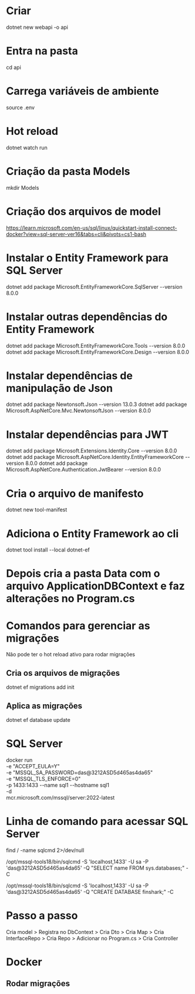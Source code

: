# Criar
dotnet new webapi -o api

# Entra na pasta
cd api

# Carrega variáveis de ambiente
source .env

# Hot reload
dotnet watch run

# Criação da pasta Models
mkdir Models

# Criação dos arquivos de model

https://learn.microsoft.com/en-us/sql/linux/quickstart-install-connect-docker?view=sql-server-ver16&tabs=cli&pivots=cs1-bash

# Instalar o Entity Framework para SQL Server
dotnet add package Microsoft.EntityFrameworkCore.SqlServer --version 8.0.0

# Instalar outras dependências do Entity Framework
dotnet add package Microsoft.EntityFrameworkCore.Tools --version 8.0.0
dotnet add package Microsoft.EntityFrameworkCore.Design --version 8.0.0

# Instalar dependências de manipulação de Json
dotnet add package Newtonsoft.Json --version 13.0.3
dotnet add package Microsoft.AspNetCore.Mvc.NewtonsoftJson --version 8.0.0

# Instalar dependências para JWT
dotnet add package Microsoft.Extensions.Identity.Core --version 8.0.0
dotnet add package Microsoft.AspNetCore.Identity.EntityFrameworkCore --version 8.0.0
dotnet add package Microsoft.AspNetCore.Authentication.JwtBearer --version 8.0.0

# Cria o arquivo de manifesto
dotnet new tool-manifest

# Adiciona o Entity Framework ao cli
dotnet tool install --local dotnet-ef

# Depois cria a pasta Data com o arquivo ApplicationDBContext e faz alterações no Program.cs

# Comandos para gerenciar as migrações
Não pode ter o hot reload ativo para rodar migrações

## Cria os arquivos de migrações
dotnet ef migrations add init

## Aplica as migrações
dotnet ef database update

# SQL Server
docker run \
   -e "ACCEPT_EULA=Y" \
   -e "MSSQL_SA_PASSWORD=das@3212ASD5d465as4da65" \
   -e "MSSQL_TLS_ENFORCE=0" \
   -p 1433:1433 --name sql1 --hostname sql1 \
   -d \
   mcr.microsoft.com/mssql/server:2022-latest

# Linha de comando para acessar SQL Server
find / -name sqlcmd 2>/dev/null

/opt/mssql-tools18/bin/sqlcmd -S 'localhost,1433' -U sa -P 'das@3212ASD5d465as4da65' -Q "SELECT name FROM sys.databases;" -C

/opt/mssql-tools18/bin/sqlcmd -S 'localhost,1433' -U sa -P 'das@3212ASD5d465as4da65' -Q "CREATE DATABASE finshark;" -C

# Passo a passo
Cria model > Registra no DbContext > Cria Dto > Cria Map > Cria InterfaceRepo > Cria Repo > Adicionar no Program.cs > Cria Controller

# Docker
## Rodar migrações
